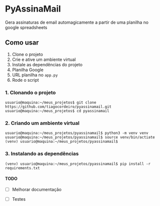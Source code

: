 # PyAssinaMail
Gera assinaturas de email automagicamente a partir de uma planilha no google spreadsheets

## Como usar

1. Clone o projeto
2. Crie e ative um ambiente virtual
3. Instale as dependências do projeto
4. Planilha Google
5. URL planilha no `app.py`
6. Rode o script

### 1. Clonando o projeto
```
usuario@maquina:~/meus_projetos$ git clone https://github.com/tiagocordeiro/pyassinamail.git
usuario@maquina:~/meus_projetos$ cd pyassinamail
```

### 2. Criando um ambiente virtual
```
usuario@maquina:~/meus_projetos/pyassinamail$ python3 -m venv venv
usuario@maquina:~/meus_projetos/pyassinamail$ source venv/bin/actiate
(venv) usuario@maquina:~/meus_projetos/pyassinamail$
```

### 3. Instalando as dependências
```
(venv) usuario@maquina:~/meus_projetos/pyassinamail$ pip install -r requirements.txt
```

#### TODO
- [ ] Melhorar documentação
- [ ] Testes 

